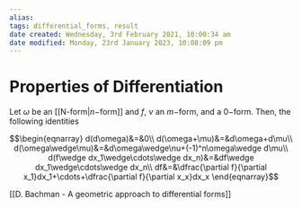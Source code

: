 ```yaml
---
alias: 
tags: differential_forms, result
date created: Wednesday, 3rd February 2021, 10:00:34 am
date modified: Monday, 23rd January 2023, 10:08:09 pm
---
```


# Properties of Differentiation

Let $\omega$ be an [[N-form|$n-$form]] and $f$, $\nu$ an $m-$form, and a $0-$form. Then, the following identities

$$\begin{eqnarray}
d(d\omega)&=&0\\
d(\omega+\mu)&=&d\omega+d\mu\\
d(\omega\wedge\mu)&=&d\omega\wedge\nu+(-1)^n\omega\wedge d\mu\\
d(f\wedge dx_1\wedge\cdots\wedge dx_n)&=&df\wedge dx_1\wedge\cdots\wedge dx_n\\
df&=&\dfrac{\partial f}{\partial x_1}dx_1+\cdots+\dfrac{\partial f}{\partial x_x}dx_x
\end{eqnarray}$$

[[D. Bachman - A geometric approach to differential forms]]